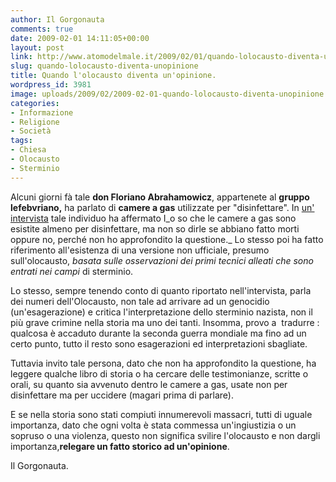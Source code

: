 ```yaml
---
author: Il Gorgonauta
comments: true
date: 2009-02-01 14:11:05+00:00
layout: post
link: http://www.atomodelmale.it/2009/02/01/quando-lolocausto-diventa-unopinione/
slug: quando-lolocausto-diventa-unopinione
title: Quando l'olocausto diventa un'opinione.
wordpress_id: 3981
image: uploads/2009/02/2009-02-01-quando-lolocausto-diventa-unopinione.jpg
categories:
- Informazione
- Religione
- Società
tags:
- Chiesa
- Olocausto
- Sterminio
---
```


Alcuni giorni fà tale **don Floriano Abrahamowicz**, appartenete al **gruppo lefebvriano,** ha parlato di **camere a gas** utilizzate per "disinfettare". In [un' intervista](http://tribunatreviso.gelocal.it/dettaglio/Le-camere-a-gas-Per-disinfettare/1582738?edizione=EdRegionale) tale individuo ha affermato I_o so che le camere a gas sono esistite almeno per disinfettare, ma non so dirle se abbiano fatto morti oppure no, perché non ho approfondito la questione._ Lo stesso poi ha fatto riferimento all'esistenza di una versione non ufficiale, presumo sull'olocausto, _basata sulle osservazioni dei primi tecnici alleati che sono entrati nei campi_ di sterminio.

Lo stesso, sempre tenendo conto di quanto riportato nell'intervista, parla dei numeri dell'Olocausto, non tale ad arrivare ad un genocidio (un'esagerazione) e critica l'interpretazione dello sterminio nazista, non il più grave crimine nella storia ma uno dei tanti. Insomma, provo a  tradurre : qualcosa è accaduto durante la seconda guerra mondiale ma fino ad un certo punto, tutto il resto sono esagerazioni ed interpretazioni sbagliate.

Tuttavia invito tale persona, dato che non ha approfondito la questione, ha leggere qualche libro di storia o ha cercare delle testimonianze, scritte o orali, su quanto sia avvenuto dentro le camere a gas, usate non per disinfettare ma per uccidere (magari prima di parlare).

E se nella storia sono stati compiuti innumerevoli massacri, tutti di uguale importanza, dato che ogni volta è stata commessa un'ingiustizia o un sopruso o una violenza, questo non significa svilire l'olocausto e non dargli importanza,**relegare un fatto storico ad un'opinione**.

Il Gorgonauta.
